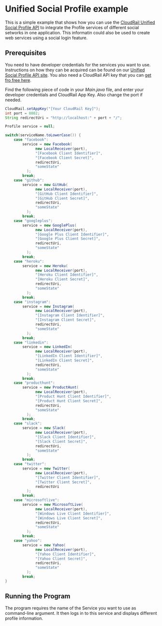 # Unified Social Profile example

This is a simple example that shows how you can use the [CloudRail Unified Social Profile API](https://cloudrail.com/integrations/interfaces/Profile;platformId=Java) to integrate the Profile services of different social setworks in one application. This informatin could also be used to create web services using a social login feature.

## Prerequisites
You need to have developer credentials for the services you want to use. Instructions on how they can be acquired can be found on our [Unified Social Profile API site](https://cloudrail.com/integrations/interfaces/Profile). You also need a CloudRail API key that you can [get fro free here](https://cloudrail.com/signup).

Find the following piece of code in your *Main.java* file, and enter your developer credentials and CloudRail App Key. Also change the port if needed.

```java
CloudRail.setAppKey("[Your CloudRail Key]");
int port = 8082;
String redirectUri = "http://localhost:" + port + "/";

Profile service = null;

switch(serviceName.toLowerCase()) {
    case "facebook":
        service = new Facebook(
              new LocalReceiver(port),
              "[Facebook Client Identifier]",
              "[Facebook Client Secret]",
              redirectUri,
              "someState"
          );
        break;
    case "github":
        service = new GitHub(
              new LocalReceiver(port),
              "[GitHub Client Identifier]",
              "[GitHub Client Secret]",
              redirectUri,
              "someState"
          );
        break;
    case "googleplus": 
        service = new GooglePlus(
              new LocalReceiver(port),
              "[Google Plus Client Identifier]",
              "[Google Plus Client Secret]",
              redirectUri,
              "someState"
          );
        break;
    case "heroku":
        service = new Heroku(
              new LocalReceiver(port),
              "[Heroku Client Identifier]",
              "[Heroku Client Secret]",
              redirectUri,
              "someState"
          );
        break;
    case "instagram":
        service = new Instagram(
              new LocalReceiver(port),
              "[Instagram Client Identifier]",
              "[Instagram Client Secret]",
              redirectUri,
              "someState"
          );
        break;
    case "linkedin":
        service = new LinkedIn(
              new LocalReceiver(port),
              "[LinkedIn Client Identifier]",
              "[LinkedIn Client Secret]",
              redirectUri,
              "someState"
          );
        break;
    case "producthunt":
        service = new ProductHunt(
              new LocalReceiver(port),
              "[Product Hunt Client Identifier]",
              "[Product Hunt Client Secret]",
              redirectUri,
              "someState"
          );
        break;
    case "slack":
        service = new Slack(
              new LocalReceiver(port),
              "[Slack Client Identifier]",
              "[Slack Client Secret]",
              redirectUri,
              "someState"
          );
        break;
    case "twitter":
        service = new Twitter(
              new LocalReceiver(port),
              "[Twitter Client Identifier]",
              "[Twitter Client Secret]",
              redirectUri
          );
        break;
    case "microsoftlive":
        service = new MicrosoftLive(
              new LocalReceiver(port),
              "[Windows Live Client Identifier]",
              "[Windows Live Client Secret]",
              redirectUri,
              "someState"
          );
        break;
    case "yahoo":
        service = new Yahoo(
              new LocalReceiver(port),
              "[Yahoo Client Identifier]",
              "[Yahoo Client Secret]",
              redirectUri,
              "someState"
          );
        break;
}
```

## Running the Program
The program requires the name of the Service you want to use as command-line argument. It then logs in to this service and displays different profile information.